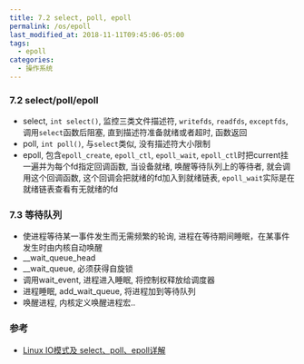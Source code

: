 ```yaml
---
title: 7.2 select, poll, epoll
permalink: /os/epoll
last_modified_at: 2018-11-11T09:45:06-05:00
tags:
  - epoll
categories:
  - 操作系统
---
```


### 7.2 select/poll/epoll
* select, `int select()`, 监控三类文件描述符, `writefds`, `readfds`, `exceptfds`, 调用`select`函数后阻塞, 直到描述符准备就绪或者超时, 函数返回
* poll, `int poll()`, 与`select`类似, 没有描述符大小限制
* epoll, 包含`epoll_create`, `epoll_ctl`, `epoll_wait`, `epoll_ctl`时把current挂一遍并为每个fd指定回调函数, 当设备就绪, 唤醒等待队列上的等待者, 就会调用这个回调函数, 这个回调会把就绪的fd加入到就绪链表, `epoll_wait`实际是在就绪链表查看有无就绪的fd
### 7.3 等待队列
* 使进程等待某一事件发生而无需频繁的轮询, 进程在等待期间睡眠，在某事件发生时由内核自动唤醒
* __wait_queue_head
* __wait_queue, 必须获得自旋锁
* 调用wait_event, 进程进入睡眠, 将控制权释放给调度器
* 进程睡眠, add_wait_queue, 将进程加到等待队列
* 唤醒进程, 内核定义唤醒进程宏..

### 参考
- [Linux IO模式及 select、poll、epoll详解](https://segmentfault.com/a/1190000003063859)
